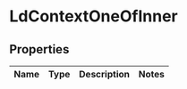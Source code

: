 

# LdContextOneOfInner


## Properties

| Name | Type | Description | Notes |
|------------ | ------------- | ------------- | -------------|



